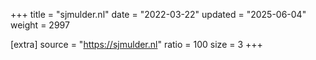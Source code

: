+++
title = "sjmulder.nl"
date = "2022-03-22"
updated = "2025-06-04"
weight = 2997

[extra]
source = "https://sjmulder.nl"
ratio = 100
size = 3
+++

